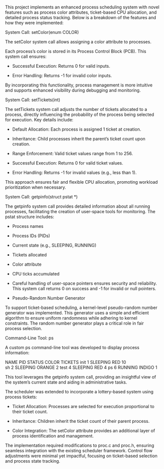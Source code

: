 This project implements an enhanced process scheduling system with novel features such as process color attributes, ticket-based CPU allocation, and detailed process status tracking. Below is a breakdown of the features and how they were implemented:

System Call: setColor(enum COLOR)

The setColor system call allows assigning a color attribute to processes. 

Each process’s color is stored in its Process Control Block (PCB). This system call ensures:

- Successful Execution: Returns 0 for valid inputs.

- Error Handling: Returns -1 for invalid color inputs.

By incorporating this functionality, process management is more intuitive and supports enhanced visibility during debugging and monitoring.

System Call: setTickets(int)

The setTickets system call adjusts the number of tickets allocated to a process, directly influencing the probability of the process being selected for execution. Key details include:

- Default Allocation: Each process is assigned 1 ticket at creation.

- Inheritance: Child processes inherit the parent’s ticket count upon creation.

- Range Enforcement: Valid ticket values range from 1 to 256.

- Successful Execution: Returns 0 for valid ticket values.

- Error Handling: Returns -1 for invalid values (e.g., less than 1).

This approach ensures fair and flexible CPU allocation, promoting workload prioritization when necessary.

System Call: getpinfo(struct pstat *)

The getpinfo system call provides detailed information about all running processes, facilitating the creation of user-space tools for monitoring. The pstat structure includes:

- Process names

- Process IDs (PIDs)

- Current state (e.g., SLEEPING, RUNNING)

- Tickets allocated

- Color attribute

- CPU ticks accumulated

- Careful handling of user-space pointers ensures security and reliability. This system call returns 0 on success and -1 for invalid or null pointers.

- Pseudo-Random Number Generator

To support ticket-based scheduling, a kernel-level pseudo-random number generator was implemented. This generator uses a simple and efficient algorithm to ensure uniform randomness while adhering to kernel constraints. The random number generator plays a critical role in fair process selection.

Command-Line Tool: ps

A custom ps command-line tool was developed to display process information:

NAME    PID     STATUS      COLOR    TICKETS
init    1       SLEEPING    RED      10    
sh      2       SLEEPING    ORANGE   2
test    4       SLEEPING    RED      4
ps      6       RUNNING     INDIGO   1

This tool leverages the getpinfo system call, providing an insightful view of the system’s current state and aiding in administrative tasks.


The scheduler was extended to incorporate a lottery-based system using process tickets:

- Ticket Allocation: Processes are selected for execution proportional to their ticket count.

- Inheritance: Children inherit the ticket count of their parent process.

- Color Integration: The setColor attribute provides an additional layer of process identification and management.

The implementation required modifications to proc.c and proc.h, ensuring seamless integration with the existing scheduler framework. Control flow adjustments were minimal yet impactful, focusing on ticket-based selection and process state tracking.
        

